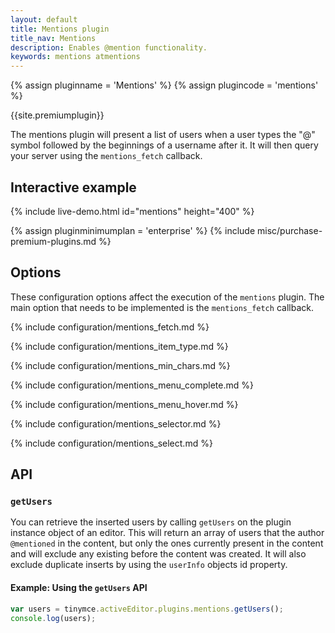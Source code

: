 ```yaml
---
layout: default
title: Mentions plugin
title_nav: Mentions
description: Enables @mention functionality.
keywords: mentions atmentions
---
```


{% assign pluginname = 'Mentions' %}
{% assign plugincode = 'mentions' %}

{{site.premiumplugin}}

The mentions plugin will present a list of users when a user types the "@" symbol followed by the beginnings of a username after it. It will then query your server using the `mentions_fetch` callback.

## Interactive example

{% include live-demo.html id="mentions" height="400" %}

{% assign pluginminimumplan = 'enterprise' %}
{% include misc/purchase-premium-plugins.md %}

## Options

These configuration options affect the execution of the `mentions` plugin. The main option that needs to be implemented is the `mentions_fetch` callback.

{% include configuration/mentions_fetch.md %}

{% include configuration/mentions_item_type.md %}

{% include configuration/mentions_min_chars.md %}

{% include configuration/mentions_menu_complete.md %}

{% include configuration/mentions_menu_hover.md %}

{% include configuration/mentions_selector.md %}

{% include configuration/mentions_select.md %}

## API

### `getUsers`

You can retrieve the inserted users by calling `getUsers` on the plugin instance object of an editor. This will return an array of users that the author `@mentioned` in the content, but only the ones currently present in the content and will exclude any existing before the content was created. It will also exclude duplicate inserts by using the `userInfo` objects id property.

#### Example: Using the `getUsers` API

```js
var users = tinymce.activeEditor.plugins.mentions.getUsers();
console.log(users);
```
